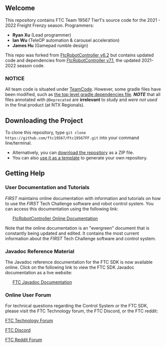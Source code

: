 ## Welcome

This repository contains FTC Team 19567 Tier1's source code for the 2021 - 2022 Freight Frenzy season.
Programmers:
* **Ryan Xu** (Lead programmer)
* **Ian Wu** (TeleOP automation & carousel acceleration)
* **James Hu** (Gamepad rumble design)

This repo was forked from [FtcRobotController v6.2](https://github.com/FIRST-Tech-Challenge/FtcRobotController/tree/6e7dfbfb8b725343f9d4fc6a92ed17618f8fea44) but contains updated code and dependencies from [FtcRobotController v7.1](https://github.com/FIRST-Tech-Challenge/FtcRobotController/tree/e945da24e6bbbd81f58cfc52de5d6bb46d0652c9), the updated 2021-2022 season code.

### NOTICE

All team code is situated under [TeamCode](TeamCode). However, some gradle files have been modified, such as [the top level gradle dependencies file](build.dependencies.gradle).
***NOTE*** that all files annotated with `@Deprecated` are **irrelevant** to study and *were not used* in the final product (at NTX Regionals). 

## Downloading the Project
To clone this repository, type `git clone https://github.com/ftc19567/Ftc19567FF.git` into your command line/terminal.
* Alternatively, you can [download the repository](https://github.com/ftc19567/Ftc19567FF/archive/refs/heads/master.zip) as a ZIP file.
* You can also [use it as a template](https://github.com/ftc19567/Ftc19567FF/generate) to generate your own repository.

## Getting Help
### User Documentation and Tutorials
*FIRST* maintains online documentation with information and tutorials on how to use the *FIRST* Tech Challenge software and robot control system.  You can access this documentation using the following link:

&nbsp;&nbsp;&nbsp;&nbsp;&nbsp;&nbsp;[FtcRobotController Online Documentation](https://github.com/FIRST-Tech-Challenge/FtcRobotController/wiki)

Note that the online documentation is an "evergreen" document that is constantly being updated and edited.  It contains the most current information about the *FIRST* Tech Challenge software and control system.

### Javadoc Reference Material
The Javadoc reference documentation for the FTC SDK is now available online.  Click on the following link to view the FTC SDK Javadoc documentation as a live website:

&nbsp;&nbsp;&nbsp;&nbsp;&nbsp;&nbsp;[FTC Javadoc Documentation](https://javadoc.io/doc/org.firstinspires.ftc)

### Online User Forum
For technical questions regarding the Control System or the FTC SDK, please visit the FTC Technology forum, the FTC Discord, or the FTC reddit:

[FTC Technology Forum](https://ftcforum.usfirst.org/forumdisplay.php?156-FTC-Technology)

[FTC Discord](https://www.discord.gg/First-Tech-Challenge)

[FTC Reddit Forum](https://www.reddit.com/r/FTC)